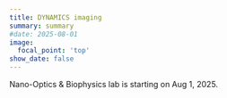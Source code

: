 ```yaml
---
title: DYNAMICS imaging
summary: summary
#date: 2025-08-01
image:
  focal_point: 'top'
show_date: false
---
```


Nano-Optics & Biophysics lab is starting on Aug 1, 2025. 

<!--more-->


